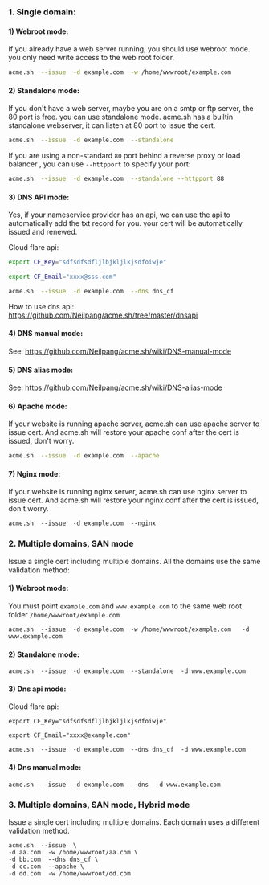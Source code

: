 ### 1. Single domain:

#### 1) Webroot mode:
If you already have a web server running, you should use webroot mode.  you only need write access to the web root folder.

```sh
acme.sh  --issue  -d example.com  -w /home/wwwroot/example.com
```

#### 2) Standalone mode:

If you don't have a web server,  maybe you are on a smtp or ftp server, the 80 port is free. you can use standalone mode.
acme.sh has a builtin standalone webserver, it can listen at 80 port to issue the cert.

```sh
acme.sh  --issue  -d example.com  --standalone
```
If you are using a non-standard `80` port behind a reverse proxy or load balancer , you can use `--httpport` to specify your port:

```sh
acme.sh  --issue  -d example.com  --standalone --httpport 88
```


#### 3) DNS API mode:

Yes, if your nameservice provider has an api, we can use the api to automatically add the txt record for you. your cert will be automatically issued and renewed.

Cloud flare api:
```sh
export CF_Key="sdfsdfsdfljlbjkljlkjsdfoiwje"

export CF_Email="xxxx@sss.com"

acme.sh  --issue  -d example.com  --dns dns_cf
```

How to use dns api:  https://github.com/Neilpang/acme.sh/tree/master/dnsapi

#### 4) DNS manual mode:

See: https://github.com/Neilpang/acme.sh/wiki/DNS-manual-mode

#### 5) DNS alias mode:

See: https://github.com/Neilpang/acme.sh/wiki/DNS-alias-mode

#### 6) Apache mode:

If your website is running apache server, acme.sh can use apache server to issue cert. And acme.sh will restore your apache conf after the cert is issued,  don't worry.

```sh
acme.sh  --issue  -d example.com  --apache
```

#### 7) Nginx mode:

If your website is running nginx server, acme.sh can use nginx server to issue cert. And acme.sh will restore your nginx conf after the cert is issued,  don't worry.

```
acme.sh  --issue  -d example.com  --nginx
```

### 2. Multiple domains, SAN mode

Issue a single cert including multiple domains.  All the domains use the same validation method:

#### 1) Webroot mode:
You must point `example.com` and `www.example.com` to the same web root folder `/home/wwwroot/example.com`
```
acme.sh  --issue  -d example.com  -w /home/wwwroot/example.com   -d www.example.com
```

#### 2) Standalone mode:
```
acme.sh  --issue  -d example.com  --standalone  -d www.example.com 
```

#### 3) Dns api mode:
Cloud flare api:
```
export CF_Key="sdfsdfsdfljlbjkljlkjsdfoiwje"

export CF_Email="xxxx@example.com"

acme.sh  --issue  -d example.com  --dns dns_cf  -d www.example.com
```

#### 4) Dns manual mode:
```
acme.sh  --issue  -d example.com  --dns  -d www.example.com
```

### 3. Multiple domains, SAN mode,  Hybrid mode

Issue a single cert including multiple domains.  Each domain uses a different validation method.


```
acme.sh  --issue  \
-d aa.com  -w /home/wwwroot/aa.com \
-d bb.com  --dns dns_cf \
-d cc.com  --apache \
-d dd.com  -w /home/wwwroot/dd.com
```



